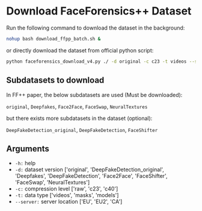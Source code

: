 # Download FaceForensics++ Dataset

Run the following command to download the dataset in the background:

```bash
nohup bash download_ffpp_batch.sh &
```

or directly download the dataset from official python script:

```bash
python faceforensics_download_v4.py ./ -d original -c c23 -t videos --server EU2
```

## Subdatasets to download
In FF++ paper, the below subdatasets are used (Must be downloaded):

`original`, `Deepfakes`, `Face2Face`, `FaceSwap`, `NeuralTextures`

but there exists more subdatasets in the dataset (optional):

`DeepFakeDetection_original`, `DeepFakeDetection`, `FaceShifter`

## Arguments
- `-h:` help
- `-d:` dataset version ['original', 'DeepFakeDetection_original', 'Deepfakes', 'DeepFakeDetection', 'Face2Face', 'FaceShifter', 'FaceSwap', 'NeuralTextures']
- `-c:` compression level ['raw', 'c23', 'c40']
- `-t:` data type ['videos', 'masks', 'models']
- `--server:` server location ['EU', 'EU2', 'CA']
